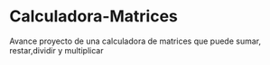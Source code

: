 # Calculadora-Matrices
Avance proyecto de una calculadora de matrices que puede sumar, restar,dividir y multiplicar
